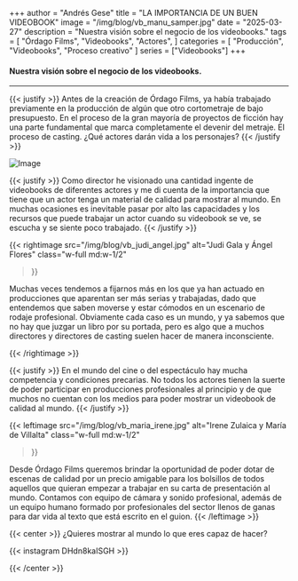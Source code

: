 +++
author = "Andrés Gese"
title = "LA IMPORTANCIA DE UN BUEN VIDEOBOOK"
image = "/img/blog/vb_manu_samper.jpg"
date = "2025-03-27"
description = "Nuestra visión sobre el negocio de los videobooks."
tags = [
    "Órdago Films",
    "Videobooks",
    "Actores",
]
categories = [
    "Producción",
    "Videobooks",
    "Proceso creativo"
]
series = ["Videobooks"]
+++

#### Nuestra visión sobre el negocio de los videobooks.
---

{{< justify >}}
Antes de la creación de Órdago Films, ya había trabajado previamente en la producción de algún que otro cortometraje de bajo presupuesto. En el proceso de la gran mayoría de proyectos de ficción hay una parte fundamental que marca completamente el devenir del metraje. El proceso de casting. ¿Qué actores darán vida a los personajes?
{{< /justify >}}

![Image](/img/blog/vb_manu_samper.jpg)

{{< justify >}}
Como director he visionado una cantidad ingente de videobooks de diferentes actores y me di cuenta de la importancia que tiene que un actor tenga un material de calidad para mostrar al mundo. En muchas ocasiones es inevitable pasar por alto las capacidades y los recursos que puede trabajar un actor cuando su videobook se ve, se escucha y se siente poco trabajado.
{{< /justify >}}


<!--(w: 1/2, 1/3, 1/4, 1/5)-->
{{< rightimage src="/img/blog/vb_judi_angel.jpg" alt="Judi Gala y Ángel Flores" 
    class="w-full md:w-1/2"
>}}
<!--Acompaño este párrafo con foto de origen o foto de bichos?? -->
Muchas veces tendemos a fijarnos más en los que ya han actuado en producciones que aparentan ser más serias y trabajadas, dado que entendemos que saben moverse y estar cómodos en un escenario de rodaje profesional. Obviamente cada caso es un mundo, y ya sabemos que no hay que juzgar un libro por su portada, pero es algo que a muchos directores y directores de casting suelen hacer de manera inconsciente.

{{< /rightimage >}}

{{< justify >}}
En el mundo del cine o del espectáculo hay mucha competencia y condiciones precarias. No todos los actores tienen la suerte de poder participar en producciones profesionales al principio y de que muchos no cuentan con los medios para poder mostrar un videobook de calidad al mundo.
{{< /justify >}}


{{< leftimage src="/img/blog/vb_maria_irene.jpg" alt="Irene Zulaica y María de Villalta" 
    class="w-full md:w-1/2"
>}}
<!---->
Desde Órdago Films queremos brindar la oportunidad de poder dotar de escenas de calidad por un precio amigable para los bolsillos de todos aquellos que quieran empezar a trabajar en su carta de presentación al mundo. Contamos con equipo de cámara y sonido profesional, además de un equipo humano formado por profesionales del sector llenos de ganas para dar vida al texto que está escrito en el guion.
{{< /leftimage >}}

{{< center >}}
¿Quieres mostrar al mundo lo que eres capaz de hacer?

{{< instagram DHdn8kaISGH >}}

{{< /center >}}

